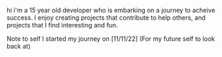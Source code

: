 hi i'm a 15 year old developer who is embarking on a journey to acheive success.
I enjoy creating projects that contribute to help others, and projects that I find interesting and fun.

Note to self I started my journey on [11/11/22] (For my future self to look back at)

